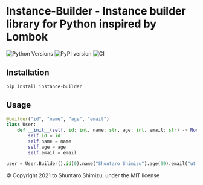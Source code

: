# Instance-Builder - Instance builder library for Python inspired by Lombok

![Python Versions](https://img.shields.io/pypi/pyversions/instance-builder.svg)
![PyPI version](https://badge.fury.io/py/instance-builder.svg)
![CI](https://github.com/shimech/instance-builder/actions/workflows/test.yml/badge.svg)

## Installation

```shell
pip install instance-builder
```

## Usage

```python
@builder("id", "name", "age", "email")
class User:
    def __init__(self, id: int, name: str, age: int, email: str) -> None:
        self.id = id
        self.name = name
        self.age = age
        self.email = email

user = User.Builder().id(0).name("Shuntaro Shimizu").age(99).email("ut.s.shimizu@gmail.com").build()
```

© Copyright 2021 to Shuntaro Shimizu, under the MIT license
